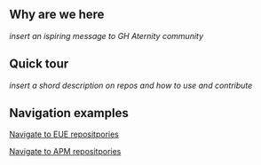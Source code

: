 ## Why are we here
*insert an ispiring message to GH Aternity community*

## Quick tour 
*insert a shord description on repos and how to use and contribute*

## Navigation examples
[Navigate to EUE repositpories](eue_home)

[Navigate to APM repositpories](https://github.com/Aternity?q=APM)
